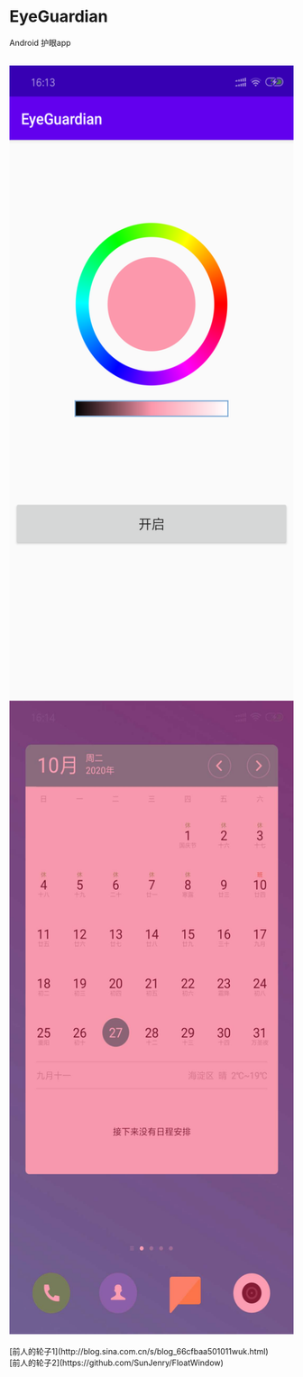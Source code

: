 # EyeGuardian
Android 护眼app <br/>

<br/>
<img src="./imgs/img_result.png" width="540" height="1124">

<img src="./imgs/img_result2.jpeg" width="540" height="1124">

<br/>
<br/>
[前人的轮子1](http://blog.sina.com.cn/s/blog_66cfbaa501011wuk.html)
<br/>
[前人的轮子2](https://github.com/SunJenry/FloatWindow)

